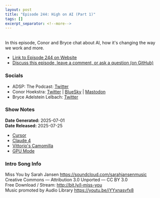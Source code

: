 ```yaml
---
layout: post
title: "Episode 244: High on AI (Part 1)"
tags: []
excerpt_separator: <!--more-->
---
```


<div id="buzzsprout-player-17559888"></div><script src="https://www.buzzsprout.com/1501960/episodes/17559888-episode-244-high-on-ai-part-1.js?container_id=buzzsprout-player-17559888&player=small" type="text/javascript" charset="utf-8"></script>

<br>In this episode, Conor and Bryce chat about AI, how it's changing the way we work and more.

<!--more-->

* [Link to Episode 244 on Website](https://adspthepodcast.com/2025/07/25/Episode-244.html)
* [Discuss this episode, leave a comment, or ask a question (on GitHub)](https://github.com/codereport/adsp2/discussions/143)

### Socials
 
* ADSP: The Podcast: [Twitter](https://twitter.com/adspthepodcast)
* Conor Hoekstra: [Twitter](https://twitter.com/code_report) \| [BlueSky](https://bsky.app/profile/codereport.bsky.social) \| [Mastodon](https://mastodon.social/@code_report)
* Bryce Adelstein Lelbach: [Twitter](https://x.com/blelbach)

### Show Notes

**Date Generated:** 2025-07-01 <br>
**Date Released:** 2025-07-25

* [Cursor](https://www.cursor.com/)
* [Claude 4](https://www.anthropic.com/news/claude-4)
* [Vittorio's Camomilla](https://vittorioromeo.info/index/blog/2016_camomilla_released.html)
* [GPU Mode](https://gpumode.com)

### Intro Song Info
 
Miss You by Sarah Jansen https://soundcloud.com/sarahjansenmusic<br>
Creative Commons — Attribution 3.0 Unported — CC BY 3.0<br>
Free Download / Stream: http://bit.ly/l-miss-you<br>
Music promoted by Audio Library https://youtu.be/iYYxnasvfx8<br>
